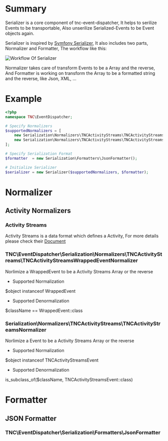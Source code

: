 # Summary

Serializer is a core component of tnc-event-dispatcher, It helps to serilize Events to be transportable, Also unserilize Serialized-Events to be Event objects again.

Serializer is inspired by [Symfony Serializer](https://symfony.com/doc/current/components/serializer.html), It also includes two parts, Normalizer and Formatter, The workflow like this: 

![Workflow Of Serializer](https://symfony.com/doc/current/_images/serializer_workflow.png)

Normalizer takes care of transform Events to be a Array and the reverse, And Formatter is working on transform the Array to be a formatted string and the reverse, like Json, XML, ...

# Example

```php
<?php
namespace TNC\EventDispatcher;

# Specify Normalizers
$supportedNormalizers = [
    new Serialization\Normalizers\TNCActivityStreams\TNCActivityStreamsWrappedEventNormalizer(),
    new Serialization\Normalizers\TNCActivityStreams\TNCActivityStreamsNormalizer()
];

# Specify Serialization Format
$formatter  = new Serialization\Formatters\JsonFormatter();

# Initialize Serializer
$serializer = new Serializer($supportedNormalizers, $formatter);
```

# Normalizer

## Activity Normalizers

### Activity Streams

Activity Streams is a data format which defines a Activity, For more details please check their [Document](http://activitystrea.ms/specs/json/1.0/)

### TNC\EventDispatcher\Serialization\Normalizers\TNCActivityStreams\TNCActivityStreamsWrappedEventNormalizer

Norlimize a WrappedEvent to be a Activity Streams Array or the reverse

- Supported Normalization

$object instanceof WrappedEvent

- Supported Denormalization

$className == WrappedEvent::class

### Serialization\Normalizers\TNCActivityStreams\TNCActivityStreamsNormalizer

Norlimize a Event to be a Activity Streams Array or the reverse

- Supported Normalization

$object instanceof TNCActivityStreamsEvent

- Supported Denormalization

is_subclass_of($className, TNCActivityStreamsEvent::class)

# Formatter

## JSON Formatter

### TNC\EventDispatcher\Serialization\Formatters\JsonFormatter